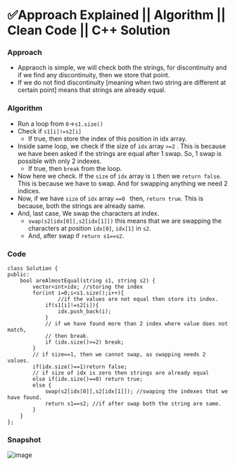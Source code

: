# ✅Approach Explained || Algorithm || Clean Code || C++ Solution
### Approach

* Appraoch is simple, we will check both the strings, for discontinuity and if we find any discontinuity, then we store that point. 
* If we do not find discontinuity [meaning when two string are different at certain point] means that strings are already equal.

### Algorithm

* Run a loop from `0`->`s1.size()`
* Check if `s1[i]!=s2[i]`
	* If true, then store the index of this position in idx array.
* Inside same loop, we check if the size of `idx` array `>=2` . This is because we have been asked if the strings are equal after 1 swap. So, 1 swap is possible with only 2 indexes.
	* If true, then `break` from the loop.
* Now here we check. If the `size` of `idx` array is `1` then we `return false`. This is because we have to swap. And for swapping anything we need 2 indices.
* Now, if we have `size` of `idx` array `==0 ` then, `return true`. This is because, both the strings are already same.
* And, last case, We swap the characters at index.
	* `swap(s2[idx[0]],s2[idx[1]])` this means that we are swapping the characters at position `idx[0]`, `idx[1]` in `s2`.
	* And, after swap if `return s1==s2`.

### Code



```
class Solution {
public:
    bool areAlmostEqual(string s1, string s2) {
        vector<int>idx; //storing the index
        for(int i=0;i<s1.size();i++){
                //if the values are not equal then store its index.
            if(s1[i]!=s2[i]){ 
                idx.push_back(i);
            }
            // if we have found more than 2 index where value does not match, 
            // then break.
            if (idx.size()>=2) break; 
        }
        // if size==1, then we cannot swap, as swapping needs 2 values.
        if(idx.size()==1)return false;
        // if size of idx is zero then strings are already equal
        else if(idx.size()==0) return true; 
        else {
            swap(s2[idx[0]],s2[idx[1]]); //swaping the indexes that we have found.
            return s1==s2; //if after swap both the string are same.
        }
    }
};
```

### Snapshot

![image](https://assets.leetcode.com/users/images/13f59d02-cc75-4b3c-8b49-3c560c20a359_1648485361.7983449.png)
